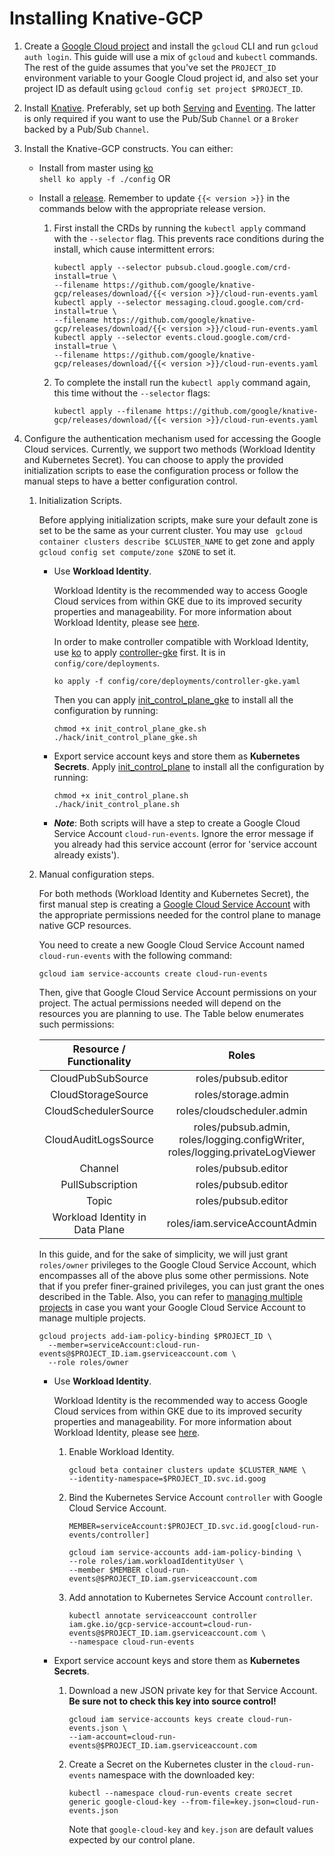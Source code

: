 # Installing Knative-GCP

1. Create a
   [Google Cloud project](https://cloud.google.com/resource-manager/docs/creating-managing-projects)
   and install the `gcloud` CLI and run `gcloud auth login`. This guide will use
   a mix of `gcloud` and `kubectl` commands. The rest of the guide assumes that
   you've set the `PROJECT_ID` environment variable to your Google Cloud project
   id, and also set your project ID as default using
   `gcloud config set project $PROJECT_ID`.

1. Install [Knative](https://knative.dev/docs/install/). Preferably, set up both
   [Serving](https://knative.dev/docs/serving/) and
   [Eventing](https://knative.dev/docs/eventing/). The latter is only required
   if you want to use the Pub/Sub `Channel` or a `Broker` backed by a Pub/Sub
   `Channel`.

1. Install the Knative-GCP constructs. You can either:

   - Install from master using [ko](http://github.com/google/ko)  
      `shell ko apply -f ./config` OR
   - Install a [release](https://github.com/google/knative-gcp/releases).
     Remember to update `{{< version >}}` in the commands below with the
     appropriate release version.

     1. First install the CRDs by running the `kubectl apply` command with the
        `--selector` flag. This prevents race conditions during the install,
        which cause intermittent errors:

        ```shell
        kubectl apply --selector pubsub.cloud.google.com/crd-install=true \
        --filename https://github.com/google/knative-gcp/releases/download/{{< version >}}/cloud-run-events.yaml
        kubectl apply --selector messaging.cloud.google.com/crd-install=true \
        --filename https://github.com/google/knative-gcp/releases/download/{{< version >}}/cloud-run-events.yaml
        kubectl apply --selector events.cloud.google.com/crd-install=true \
        --filename https://github.com/google/knative-gcp/releases/download/{{< version >}}/cloud-run-events.yaml
        ```

     1. To complete the install run the `kubectl apply` command again, this time
        without the `--selector` flags:

        ```shell
        kubectl apply --filename https://github.com/google/knative-gcp/releases/download/{{< version >}}/cloud-run-events.yaml
        ```

1. Configure the authentication mechanism used for accessing the Google Cloud
   services. Currently, we support two methods (Workload Identity and Kubernetes
   Secret). You can choose to apply the provided initialization scripts to ease
   the configuration process or follow the manual steps to have a better
   configuration control.

   1. Initialization Scripts.
   
        Before applying initialization scripts, make sure your default zone is set to be the same as your 
        current cluster. You may use ` gcloud container clusters describe $CLUSTER_NAME` to get zone
        and apply `gcloud config set compute/zone $ZONE` to set it.

      - Use **Workload Identity**.

        Workload Identity is the recommended way to access Google Cloud services
        from within GKE due to its improved security properties and
        manageability. For more information about Workload Identity, please see
        [here](https://cloud.google.com/kubernetes-engine/docs/how-to/workload-identity).

        In order to make controller compatible with Workload Identity, use
        [ko](http://github.com/google/ko) to apply
        [controller-gke](../../config/core/deployments/controller-gke.yaml)
        first. It is in `config/core/deployments`.

        ```shell
        ko apply -f config/core/deployments/controller-gke.yaml
        ```

        Then you can apply
        [init_control_plane_gke](../../hack/init_control_plane_gke.sh) to
        install all the configuration by running:

        ```shell
        chmod +x init_control_plane_gke.sh
        ./hack/init_control_plane_gke.sh
        ```

      - Export service account keys and store them as **Kubernetes Secrets**.
        Apply [init_control_plane](../../hack/init_control_plane.sh) to install
        all the configuration by running:
        ```shell
        chmod +x init_control_plane.sh
        ./hack/init_control_plane.sh
        ```
        
       - ***Note***: Both scripts will have a step to create a Google Cloud Service Account `cloud-run-events`.
        Ignore the error message if you already had this service account (error for 'service account already exists').

   1. Manual configuration steps.

      For both methods (Workload Identity and Kubernetes Secret), the first
      manual step is creating a
      [Google Cloud Service Account](https://console.cloud.google.com/iam-admin/serviceaccounts/project)
      with the appropriate permissions needed for the control plane to manage
      native GCP resources.

      You need to create a new Google Cloud Service Account named
      `cloud-run-events` with the following command:

      ```shell
      gcloud iam service-accounts create cloud-run-events
      ```

      Then, give that Google Cloud Service Account permissions on your project.
      The actual permissions needed will depend on the resources you are
      planning to use. The Table below enumerates such permissions:

      |    Resource / Functionality     |                                     Roles                                      |
      | :-----------------------------: | :----------------------------------------------------------------------------: |
      |        CloudPubSubSource        |                              roles/pubsub.editor                               |
      |       CloudStorageSource        |                              roles/storage.admin                               |
      |      CloudSchedulerSource       |                           roles/cloudscheduler.admin                           |
      |      CloudAuditLogsSource       | roles/pubsub.admin, roles/logging.configWriter, roles/logging.privateLogViewer |
      |             Channel             |                              roles/pubsub.editor                               |
      |        PullSubscription         |                              roles/pubsub.editor                               |
      |              Topic              |                              roles/pubsub.editor                               |
      | Workload Identity in Data Plane |                         roles/iam.serviceAccountAdmin                          |

      In this guide, and for the sake of simplicity, we will just grant
      `roles/owner` privileges to the Google Cloud Service Account, which
      encompasses all of the above plus some other permissions. Note that if you
      prefer finer-grained privileges, you can just grant the ones described in
      the Table. Also, you can refer to
      [managing multiple projects](../install/managing-multiple-projects.md) in
      case you want your Google Cloud Service Account to manage multiple
      projects.

      ```shell
      gcloud projects add-iam-policy-binding $PROJECT_ID \
        --member=serviceAccount:cloud-run-events@$PROJECT_ID.iam.gserviceaccount.com \
        --role roles/owner
      ```

      - Use **Workload Identity**.

        Workload Identity is the recommended way to access Google Cloud services
        from within GKE due to its improved security properties and
        manageability. For more information about Workload Identity, please see
        [here](https://cloud.google.com/kubernetes-engine/docs/how-to/workload-identity).

        1. Enable Workload Identity.

           ```shell
           gcloud beta container clusters update $CLUSTER_NAME \
           --identity-namespace=$PROJECT_ID.svc.id.goog
           ```

        1. Bind the Kubernetes Service Account `controller` with Google Cloud
           Service Account.

           ```shell
           MEMBER=serviceAccount:$PROJECT_ID.svc.id.goog[cloud-run-events/controller]

           gcloud iam service-accounts add-iam-policy-binding \
           --role roles/iam.workloadIdentityUser \
           --member $MEMBER cloud-run-events@$PROJECT_ID.iam.gserviceaccount.com
           ```

        1. Add annotation to Kubernetes Service Account `controller`.

           ```shell
           kubectl annotate serviceaccount controller iam.gke.io/gcp-service-account=cloud-run-events@$PROJECT_ID.iam.gserviceaccount.com \
           --namespace cloud-run-events
           ```

      - Export service account keys and store them as **Kubernetes Secrets**.

        1. Download a new JSON private key for that Service Account. **Be sure
           not to check this key into source control!**

           ```shell
           gcloud iam service-accounts keys create cloud-run-events.json \
           --iam-account=cloud-run-events@$PROJECT_ID.iam.gserviceaccount.com
           ```

        1. Create a Secret on the Kubernetes cluster in the `cloud-run-events`
           namespace with the downloaded key:

           ```shell
           kubectl --namespace cloud-run-events create secret generic google-cloud-key --from-file=key.json=cloud-run-events.json
           ```

           Note that `google-cloud-key` and `key.json` are default values
           expected by our control plane.
